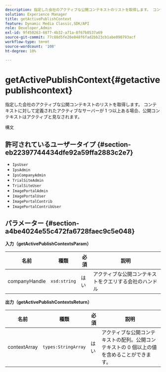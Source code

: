 ```yaml
---
description: 指定した会社のアクティブな公開コンテキストのリストを取得します。 コンテキストに対して定義されたアクティブなサーバーが 1 つ以上ある場合、公開コンテキストはアクティブと見なされます。
solution: Experience Manager
title: getActivePublishContext
feature: Dynamic Media Classic,SDK/API
role: Developer,Admin
exl-id: 9f450263-6877-4b32-a71a-8f67b0537a69
source-git-commit: 77c88d5fe20e048f6fad2bb23cb1abe090793acf
workflow-type: tm+mt
source-wordcount: '108'
ht-degree: 10%

---
```


# getActivePublishContext{#getactivepublishcontext}

指定した会社のアクティブな公開コンテキストのリストを取得します。 コンテキストに対して定義されたアクティブなサーバーが 1 つ以上ある場合、公開コンテキストはアクティブと見なされます。

構文

## 許可されているユーザータイプ {#section-eb22397744434dfe92a59ffa2883c2e7}

* `IpsUser`
* `IpsAdmin`
* `IpsCompanyAdmin`
* `TrialSiteAdmin`
* `TrialSiteUser`
* `ImagePortalAdmin`
* `ImagePortalUser`
* `ImagePortalContrib`
* `ImagePortalContribUser`

## パラメーター {#section-a4be4024e55c472fa6728faec9c5e048}

**入力（getActivePublishContextsParam）**

| 名前 | 種類 | 必須 | 説明 |
|---|---|---|---|
| companyHandle | `xsd:string` | はい | アクティブな公開コンテキストをクエリする会社のハンドル |

**出力（getActivePublishContextsReturn）**

| 名前 | 種類 | 必須 | 説明 |
|---|---|---|---|
| contextArray | `types:StringArray` | はい | アクティブな公開コンテキストの配列。公開コンテキストの 0 個以上の値を含めることができます。 |
